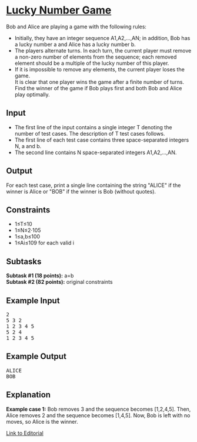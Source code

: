 # [Lucky Number Game](https://www.codechef.com/JAN19B/problems/HP18)

Bob and Alice are playing a game with the following rules:

* Initially, they have an integer sequence A1,A2,…,AN; in addition, Bob has a lucky number a and Alice has a lucky number b.
* The players alternate turns. In each turn, the current player must remove a non-zero number of elements from the sequence; each removed element should be a multiple of the lucky number of this player.
* If it is impossible to remove any elements, the current player loses the game.<br />
It is clear that one player wins the game after a finite number of turns. Find the winner of the game if Bob plays first and both Bob and Alice play optimally.

## Input
* The first line of the input contains a single integer T denoting the number of test cases. The description of T test cases follows.
* The first line of each test case contains three space-separated integers N, a and b.
* The second line contains N space-separated integers A1,A2,…,AN.

## Output
For each test case, print a single line containing the string "ALICE" if the winner is Alice or "BOB" if the winner is Bob (without quotes).

## Constraints
* 1≤T≤10
* 1≤N≤2⋅105
* 1≤a,b≤100
* 1≤Ai≤109 for each valid i

## Subtasks
<b>Subtask #1 (18 points):</b> a=b <br/>
<b>Subtask #2 (82 points):</b> original constraints

## Example Input
<pre>
2
5 3 2
1 2 3 4 5
5 2 4
1 2 3 4 5
</pre>
## Example Output
<pre>
ALICE
BOB
</pre>

## Explanation
<b>Example case 1:</b> Bob removes 3 and the sequence becomes [1,2,4,5]. Then, Alice removes 2 and the sequence becomes [1,4,5]. Now, Bob is left with no moves, so Alice is the winner.

[Link to Editorial](https://discuss.codechef.com/problems/HP18)
